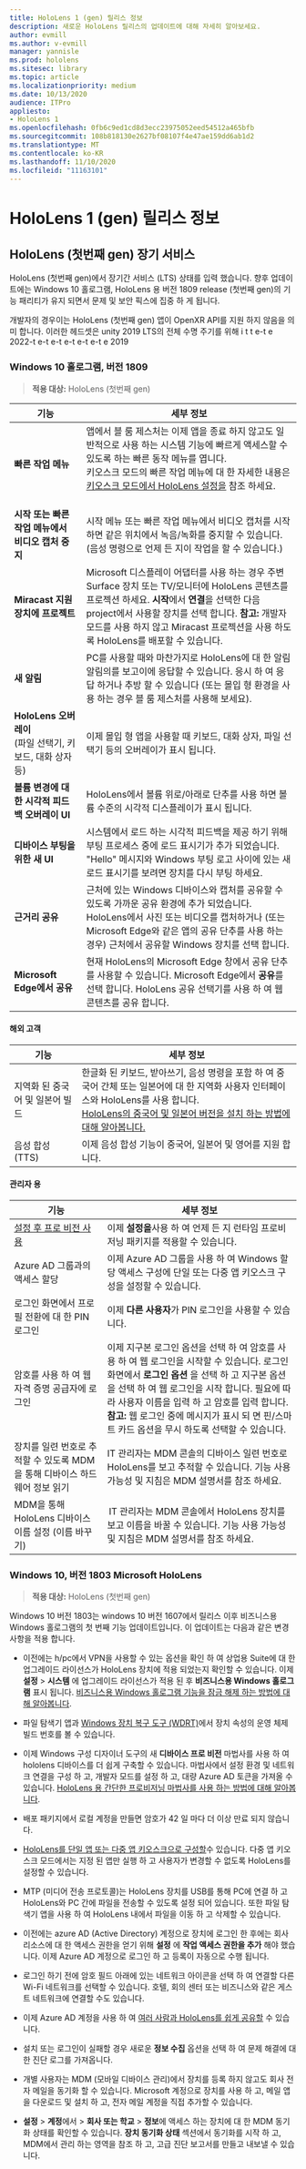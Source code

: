 ```yaml
---
title: HoloLens 1 (gen) 릴리스 정보
description: 새로운 HoloLens 릴리스의 업데이트에 대해 자세히 알아보세요.
author: evmill
ms.author: v-evmill
manager: yannisle
ms.prod: hololens
ms.sitesec: library
ms.topic: article
ms.localizationpriority: medium
ms.date: 10/13/2020
audience: ITPro
appliesto:
- HoloLens 1
ms.openlocfilehash: 0fb6c9ed1cd8d3ecc23975052eed54512a465bfb
ms.sourcegitcommit: 108b818130e2627bf08107f4e47ae159dd6ab1d2
ms.translationtype: MT
ms.contentlocale: ko-KR
ms.lasthandoff: 11/10/2020
ms.locfileid: "11163101"
---
```

# HoloLens 1 (gen) 릴리스 정보

## HoloLens (첫번째 gen) 장기 서비스
HoloLens (첫번째 gen)에서 장기간 서비스 (LTS) 상태를 입력 했습니다. 향후 업데이트에는 Windows 10 홀로그램, HoloLens 용 버전 1809 release (첫번째 gen)의 기능 패리티가 유지 되면서 문제 및 보안 픽스에 집중 하 게 됩니다.

개발자의 경우이는 HoloLens (첫번째 gen) 앱이 OpenXR API를 지원 하지 않음을 의미 합니다.  이러한 헤드셋은 unity 2019 LTS의 전체 수명 주기를 위해 i t t e-t e 2022-t e-t e-t e-t e-t e-t e 2019

### Windows 10 홀로그램, 버전 1809

> **적용 대상:** HoloLens (첫번째 gen)

| 기능 | 세부 정보 |
|---|---|
| **빠른 작업 메뉴** | 앱에서 블 룸 제스처는 이제 앱을 종료 하지 않고도 일반적으로 사용 하는 시스템 기능에 빠르게 액세스할 수 있도록 하는 빠른 동작 메뉴를 엽니다. <br> 키오스크 모드의 빠른 작업 메뉴에 대 한 자세한 내용은 [키오스크 모드에서 HoloLens 설정을](hololens-kiosk.md) 참조 하세요.<br><br> |
| **시작 또는 빠른 작업 메뉴에서 비디오 캡처 중지** | 시작 메뉴 또는 빠른 작업 메뉴에서 비디오 캡처를 시작 하면 같은 위치에서 녹음/녹화를 중지할 수 있습니다. (음성 명령으로 언제 든 지이 작업을 할 수 있습니다.) |
| **Miracast 지원 장치에 프로젝트** | Microsoft 디스플레이 어댑터를 사용 하는 경우 주변 Surface 장치 또는 TV/모니터에 HoloLens 콘텐츠를 프로젝션 하세요.  **시작**에서 **연결**을 선택한 다음 project에서 사용할 장치를 선택 합니다. **참고:** 개발자 모드를 사용 하지 않고 Miracast 프로젝션을 사용 하도록 HoloLens를 배포할 수 있습니다. |
| **새 알림** | PC를 사용할 때와 마찬가지로 HoloLens에 대 한 알림 알림의를 보고이에 응답할 수 있습니다. 응시 하 여 응답 하거나 추방 할 수 있습니다 (또는 몰입 형 환경을 사용 하는 경우 블 룸 제스처를 사용해 보세요). |
| **HoloLens 오버레이**<br>(파일 선택기, 키보드, 대화 상자 등) | 이제 몰입 형 앱을 사용할 때 키보드, 대화 상자, 파일 선택기 등의 오버레이가 표시 됩니다. |
| **볼륨 변경에 대 한 시각적 피드백 오버레이 UI** | HoloLens에서 볼륨 위로/아래로 단추를 사용 하면 볼륨 수준의 시각적 디스플레이가 표시 됩니다. |
| **디바이스 부팅을 위한 새 UI** | 시스템에서 로드 하는 시각적 피드백을 제공 하기 위해 부팅 프로세스 중에 로드 표시기가 추가 되었습니다. "Hello" 메시지와 Windows 부팅 로고 사이에 있는 새 로드 표시기를 보려면 장치를 다시 부팅 하세요. |
| **근거리 공유** | 근처에 있는 Windows 디바이스와 캡처를 공유할 수 있도록 가까운 공유 환경에 추가 되었습니다. HoloLens에서 사진 또는 비디오를 캡처하거나 (또는 Microsoft Edge와 같은 앱의 공유 단추를 사용 하는 경우) 근처에서 공유할 Windows 장치를 선택 합니다. |
| **Microsoft Edge에서 공유** | 현재 HoloLens의 Microsoft Edge 창에서 공유 단추를 사용할 수 있습니다. Microsoft Edge에서 **공유**를 선택 합니다. HoloLens 공유 선택기를 사용 하 여 웹 콘텐츠를 공유 합니다. |

#### 해외 고객

| 기능 | 세부 정보 |
| --- | --- |
| 지역화 된 중국어 및 일본어 빌드 | 한글화 된 키보드, 받아쓰기, 음성 명령을 포함 하 여 중국어 간체 또는 일본어에 대 한 지역화 사용자 인터페이스와 HoloLens를 사용 합니다.<br>[HoloLens의 중국어 및 일본어 버전을 설치 하는 방법에 대해 알아봅니다.](hololens1-install-localized.md) |
| 음성 합성 (TTS) | 이제 음성 합성 기능이 중국어, 일본어 및 영어를 지원 합니다. |

#### 관리자 용

| 기능 |  세부 정보  |
|---|----|
| [설정 후 프로 비전 사용](hololens-provisioning.md) | 이제 **설정을**사용 하 여 언제 든 지 런타임 프로비저닝 패키지를 적용할 수 있습니다. |
| Azure AD 그룹과의 액세스 할당 | 이제 Azure AD 그룹을 사용 하 여 Windows 할당 액세스 구성에 단일 또는 다중 앱 키오스크 구성을 설정할 수 있습니다. |
| 로그인 화면에서 프로필 전환에 대 한 PIN 로그인 | 이제 **다른 사용자**가 PIN 로그인을 사용할 수 있습니다. |
| 암호를 사용 하 여 웹 자격 증명 공급자에 로그인 | 이제 지구본 로그인 옵션을 선택 하 여 암호를 사용 하 여 웹 로그인을 시작할 수 있습니다. 로그인 화면에서 **로그인 옵션** 을 선택 하 고 지구본 옵션을 선택 하 여 웹 로그인을 시작 합니다. 필요에 따라 사용자 이름을 입력 하 고 암호를 입력 합니다. <br>**참고:** 웹 로그인 중에 메시지가 표시 되 면 핀/스마트 카드 옵션을 무시 하도록 선택할 수 있습니다. |
| 장치를 일련 번호로 추적할 수 있도록 MDM을 통해 디바이스 하드웨어 정보 읽기 | IT 관리자는 MDM 콘솔의 디바이스 일련 번호로 HoloLens를 보고 추적할 수 있습니다. 기능 사용 가능성 및 지침은 MDM 설명서를 참조 하세요. |
| MDM을 통해 HoloLens 디바이스 이름 설정 (이름 바꾸기) | IT 관리자는 MDM 콘솔에서 HoloLens 장치를 보고 이름을 바꿀 수 있습니다. 기능 사용 가능성 및 지침은 MDM 설명서를 참조 하세요. |

### Windows 10, 버전 1803 Microsoft HoloLens

> **적용 대상:** HoloLens (첫번째 gen)

Windows 10 버전 1803는 windows 10 버전 1607에서 릴리스 이후 비즈니스용 Windows 홀로그램의 첫 번째 기능 업데이트입니다. 이 업데이트는 다음과 같은 변경 사항을 적용 합니다.

- 이전에는 h/pc에서 VPN을 사용할 수 있는 옵션을 확인 하 여 상업용 Suite에 대 한 업그레이드 라이선스가 HoloLens 장치에 적용 되었는지 확인할 수 있습니다. 이제 **설정**  >  **시스템** 에 업그레이드 라이선스가 적용 된 후 **비즈니스용 Windows 홀로그램** 표시 됩니다. [비즈니스용 Windows 홀로그램 기능을 잠금 해제 하는 방법에 대해 알아봅니다](hololens1-upgrade-enterprise.md).

- 파일 탐색기 앱과 [Windows 장치 복구 도구 (WDRT)](https://support.microsoft.com/help/12379/windows-10-mobile-device-recovery-tool-faq)에서 장치 속성의 운영 체제 빌드 번호를 볼 수 있습니다.
- 이제 Windows 구성 디자이너 도구의 새 **디바이스 프로 비전** 마법사를 사용 하 여 hololens 디바이스를 더 쉽게 구축할 수 있습니다. 마법사에서 설정 환경 및 네트워크 연결을 구성 하 고, 개발자 모드를 설정 하 고, 대량 Azure AD 토큰을 가져올 수 있습니다. [HoloLens 용 간단한 프로비저닝 마법사를 사용 하는 방법에 대해 알아봅니다](hololens-provisioning.md#provisioning-package-hololens-wizard).

- 배포 패키지에서 로컬 계정을 만들면 암호가 42 일 마다 더 이상 만료 되지 않습니다.

- [HoloLens를 단일 앱 또는 다중 앱 키오스크으로 구성할](hololens-kiosk.md)수 있습니다. 다중 앱 키오스크 모드에서는 지정 된 앱만 실행 하 고 사용자가 변경할 수 없도록 HoloLens를 설정할 수 있습니다.

- MTP (미디어 전송 프로토콜)는 HoloLens 장치를 USB를 통해 PC에 연결 하 고 HoloLens와 PC 간에 파일을 전송할 수 있도록 설정 되어 있습니다. 또한 파일 탐색기 앱을 사용 하 여 HoloLens 내에서 파일을 이동 하 고 삭제할 수 있습니다.

- 이전에는 azure AD (Active Directory) 계정으로 장치에 로그인 한 후에는 회사 리소스에 대 한 액세스 권한을 얻기 위해 **설정** 에 **작업 액세스 권한을 추가** 해야 했습니다. 이제 Azure AD 계정으로 로그인 하 고 등록이 자동으로 수행 됩니다.

- 로그인 하기 전에 암호 필드 아래에 있는 네트워크 아이콘을 선택 하 여 연결할 다른 Wi-Fi 네트워크를 선택할 수 있습니다. 호텔, 회의 센터 또는 비즈니스와 같은 게스트 네트워크에 연결할 수도 있습니다.

- 이제 Azure AD 계정을 사용 하 여 [여러 사람과 HoloLens를 쉽게 공유할](hololens-multiple-users.md) 수 있습니다.

- 설치 또는 로그인이 실패할 경우 새로운 **정보 수집** 옵션을 선택 하 여 문제 해결에 대 한 진단 로그를 가져옵니다.

- 개별 사용자는 MDM (모바일 디바이스 관리)에서 장치를 등록 하지 않고도 회사 전자 메일을 동기화 할 수 있습니다. Microsoft 계정으로 장치를 사용 하 고, 메일 앱을 다운로드 및 설치 하 고, 전자 메일 계정을 직접 추가할 수 있습니다.

- **설정**  >  **계정**에서  >  **회사 또는 학교**  >  **정보**에 액세스 하는 장치에 대 한 MDM 동기화 상태를 확인할 수 있습니다. **장치 동기화 상태** 섹션에서 동기화를 시작 하 고, MDM에서 관리 하는 영역을 참조 하 고, 고급 진단 보고서를 만들고 내보낼 수 있습니다.
